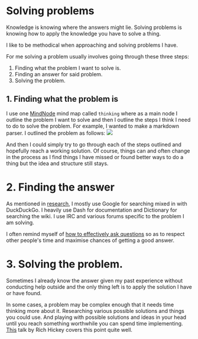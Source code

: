 # Solving problems
Knowledge is knowing where the answers might lie. Solving problems is knowing how to apply the knowledge you have to solve a thing.

I like to be methodical when approaching and solving problems I have. 

For me solving a problem usually involves going through these three steps: 

1. Finding what the problem I want to solve is.
2. Finding an answer for said problem.
3. Solving the problem.

## 1. Finding what the problem is
I use one [MindNode](../macOS/apps/Mindnode.md) mind map called `thinking` where as a main node I outline the problem I want to solve and then I outline the steps I think I need to do to solve the problem. For example, I wanted to make a markdown parser. I outlined the problem as follows: 
![](https://i.imgur.com/2CxJqwx.png)

And then I could simply try to go through each of the steps outlined and hopefully reach a working solution. Of course, things can and often change in the process as I find things I have missed or found better ways to do a thing but the idea and structure still stays.

# 2. Finding the answer
As mentioned in [research](./Research.md), I mostly use Google for searching mixed in with DuckDuckGo. I heavily use Dash for documentation and Dictionary for searching the wiki. I use IRC and various forums specific to the problem I am solving. 

I often remind myself of [how to effectively ask questions](./asking-questions.md) so as to respect other people's time and maximise chances of getting a good answer.

# 3. Solving the problem.
Sometimes I already know the answer given my past experience without conducting help outside and the only thing left is to apply the solution I have or have found. 

In some cases, a problem may be complex enough that it needs time thinking more about it. Researching various possible solutions and things you could use. And playing with possible solutions and ideas in your head until you reach something worthwhile you can spend time implementing. [This](https://www.youtube.com/watch?v=f84n5oFoZBc) talk by Rich Hickey covers this point quite well.